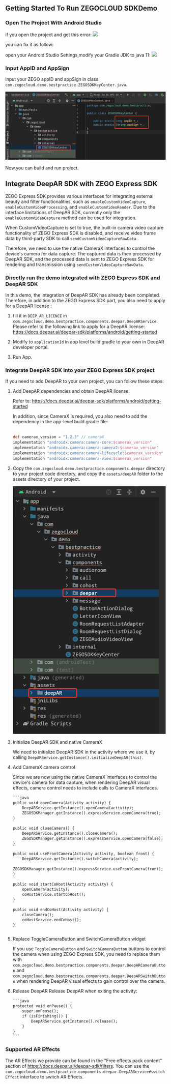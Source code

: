 ## Getting Started To Run ZEGOCLOUD SDKDemo

### Open The Project With Android Studio

if you open the project and get this error:
<img src="https://github.com/ZEGOCLOUD/zegocloud_sdk_demo_android/blob/master/best_practice/pngs/AS_1.jpg">

you can fix it as follow:


open your Android Studio Settings,modify your Gradle JDK to java 11:
<img src="https://github.com/ZEGOCLOUD/zegocloud_sdk_demo_android/blob/master/best_practice/pngs/AS_2.jpg">

### Input AppID and AppSign

input your ZEGO appID and appSign in class `com.zegocloud.demo.bestpractice.ZEGOSDKKeyCenter.java`.


<img src="https://github.com/ZEGOCLOUD/zego_beauty_effects_demo_android/blob/master/best_practice/pngs/demo1.jpg">


Now,you can build and run project.







## Integrate DeepAR SDK with ZEGO Express SDK

ZEGO Express SDK provides various interfaces for integrating external beauty and filter functionalities, such as `enableCustomVideoCapture`, `enableCustomVideoProcessing`, and `enableCustomVideoRender`. Due to the interface limitations of DeepAR SDK, currently only the `enableCustomVideoCapture` method can be used for integration.

When CustomVideoCapture is set to true, the built-in camera video capture functionality of ZEGO Express SDK is disabled, and receive video frame data by third-party SDK to call `sendCustomVideoCaptureRawData` .

Therefore, we need to use the native CameraX interfaces to control the device's camera for data capture. The captured data is then processed by DeepAR SDK, and the processed data is sent to ZEGO Express SDK for rendering and transmission using `sendCustomVideoCaptureRawData`.



### Directly run the demo integrated with ZEGO Express SDK and DeepAR SDK
In this demo, the integration of DeepAR SDK has already been completed. Therefore, in addition to the ZEGO Express SDK part, you also need to apply for a DeepAR license :

1. fill it in `DEEP_AR_LICENCE` in `com.zegocloud.demo.bestpractice.components.deepar.DeepARService`. Please refer to the following link to apply for a DeepAR license: https://docs.deepar.ai/deepar-sdk/platforms/android/getting-started

2. Modify to `applicationId` in app level build.gradle to your own in DeepAR developer portal.
   
3. Run App.


### Integrate DeepAR SDK into your ZEGO Express SDK project
If you need to add DeepAR to your own project, you can follow these steps:

1.  Add DeepAR dependencies and obtain DeepAR license.

    Refer to: https://docs.deepar.ai/deepar-sdk/platforms/android/getting-started

    In addition, since CameraX is required, you also need to add the dependency in the app-level build.gradle file:

    ```groovy

    def camerax_version = "1.2.3" // cameraX
    implementation "androidx.camera:camera-core:$camerax_version"
    implementation "androidx.camera:camera-camera2:$camerax_version"
    implementation "androidx.camera:camera-lifecycle:$camerax_version"
    implementation "androidx.camera:camera-view:$camerax_version"

    ```


2.  Copy the `com.zegocloud.demo.bestpractice.components.deepar` directory to your project code directory, and copy the `assets/deepAR` folder to the assets directory of your project. 

    ![copy](./pngs/deepar_copy.jpg)


3.  Initialize DeepAR SDK and native CameraX 


    We need to initialize DeepAR SDK in the activity where we use it, by calling `DeepARService.getInstance().initializeDeepAR(this)`. 


4.  Add CameraX camera control 


    Since we are now using the native CameraX interfaces to control the device's camera for data capture, when rendering DeepAR visual effects, camera control needs to include calls to CameraX interfaces.

        ```java
        public void openCamera(Activity activity) {
            DeepARService.getInstance().openCamera(activity);
            ZEGOSDKManager.getInstance().expressService.openCamera(true);
        }

        public void closeCamera() {
            DeepARService.getInstance().closeCamera();
            ZEGOSDKManager.getInstance().expressService.openCamera(false);
        }

        public void useFrontCamera(Activity activity, boolean front) {
            DeepARService.getInstance().switchCamera(activity);
            ZEGOSDKManager.getInstance().expressService.useFrontCamera(front);
        }

        public void startCoHost(Activity activity) {
            openCamera(activity);
            coHostService.startCoHost();
        }

        public void endCoHost(Activity activity) {
            closeCamera();
            coHostService.endCoHost();
        }
    ```

5.  Replace ToggleCameraButton and SwitchCameraButton widget


    If you use `ToggleCameraButton` and `SwitchCameraButton` buttons to control the camera when using ZEGO Express SDK, you need to replace them with `com.zegocloud.demo.bestpractice.components.deepar.DeepARCameraButton` and `com.zegocloud.demo.bestpractice.components.deepar.DeepARSwitchButton` when rendering DeepAR visual effects to gain control over the camera.

6.  Release DeepAR
    Release DeepAR when exiting the activity:

        ```java
        protected void onPause() {
            super.onPause();
            if (isFinishing()) {
                DeepARService.getInstance().release();
            }
        }
        ```

### Supported AR Effects

The AR Effects we provide can be found in the "Free effects pack content" section of https://docs.deepar.ai/deepar-sdk/filters. You can use the `com.zegocloud.demo.bestpractice.components.deepar.DeepARService#switchEffect` interface to switch AR Effects.




